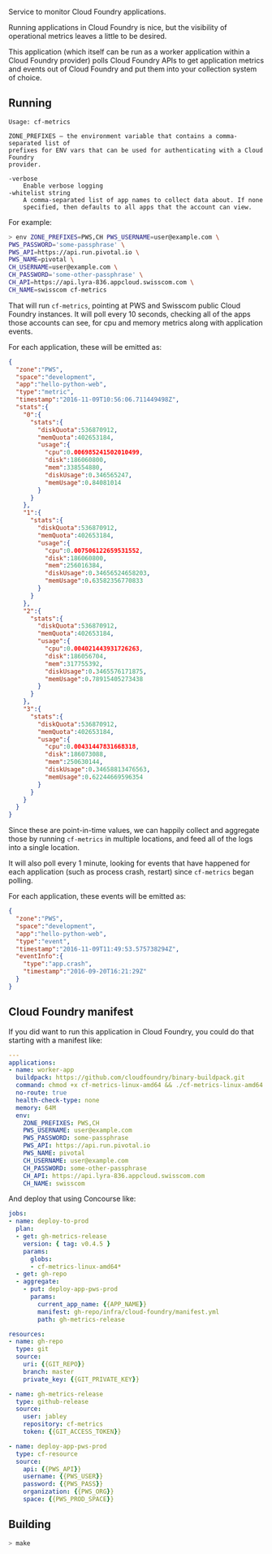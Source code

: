 Service to monitor Cloud Foundry applications.

Running applications in Cloud Foundry is nice, but the visibility of operational
metrics leaves a little to be desired.

This application (which itself can be run as a worker application within a Cloud
Foundry provider) polls Cloud Foundry APIs to get application metrics and events
out of Cloud Foundry and put them into your collection system of choice.

## Running

```
Usage: cf-metrics

ZONE_PREFIXES – the environment variable that contains a comma-separated list of
prefixes for ENV vars that can be used for authenticating with a Cloud Foundry
provider.

-verbose
    Enable verbose logging
-whitelist string
    A comma-separated list of app names to collect data about. If none
    specified, then defaults to all apps that the account can view.
```

For example:

```sh
> env ZONE_PREFIXES=PWS,CH PWS_USERNAME=user@example.com \
PWS_PASSWORD='some-passphrase' \
PWS_API=https://api.run.pivotal.io \
PWS_NAME=pivotal \
CH_USERNAME=user@example.com \
CH_PASSWORD='some-other-passphrase' \
CH_API=https://api.lyra-836.appcloud.swisscom.com \
CH_NAME=swisscom cf-metrics
```

That will run `cf-metrics`, pointing at PWS and Swisscom public Cloud Foundry
instances. It will poll every 10 seconds, checking all of the apps those
accounts can see, for cpu and memory metrics along with application events.

For each application, these will be emitted as:

```json
{
  "zone":"PWS",
  "space":"development",
  "app":"hello-python-web",
  "type":"metric",
  "timestamp":"2016-11-09T10:56:06.711449498Z",
  "stats":{
    "0":{
      "stats":{
        "diskQuota":536870912,
        "memQuota":402653184,
        "usage":{
          "cpu":0.006985241502010499,
          "disk":186060800,
          "mem":338554880,
          "diskUsage":0.346565247,
          "memUsage":0.84081014
        }
      }
    },
    "1":{
      "stats":{
        "diskQuota":536870912,
        "memQuota":402653184,
        "usage":{
          "cpu":0.007506122659531552,
          "disk":186060800,
          "mem":256016384,
          "diskUsage":0.34656524658203,
          "memUsage":0.63582356770833
        }
      }
    },
    "2":{
      "stats":{
        "diskQuota":536870912,
        "memQuota":402653184,
        "usage":{
          "cpu":0.004021443931726263,
          "disk":186056704,
          "mem":317755392,
          "diskUsage":0.3465576171875,
          "memUsage":0.78915405273438
        }
      }
    },
    "3":{
      "stats":{
        "diskQuota":536870912,
        "memQuota":402653184,
        "usage":{
          "cpu":0.00431447831668318,
          "disk":186073088,
          "mem":250630144,
          "diskUsage":0.34658813476563,
          "memUsage":0.62244669596354
        }
      }
    }
  }
}
```

Since these are point-in-time values, we can happily collect and aggregate
those by running `cf-metrics` in multiple locations, and feed all of the logs
into a single location.

It will also poll every 1 minute, looking for events that have happened for each
application (such as process crash, restart) since `cf-metrics` began polling.

For each application, these events will be emitted as:

```json
{
  "zone":"PWS",
  "space":"development",
  "app":"hello-python-web",
  "type":"event",
  "timestamp":"2016-11-09T11:49:53.575738294Z",
  "eventInfo":{
    "type":"app.crash",
    "timestamp":"2016-09-20T16:21:29Z"
  }
}
```

## Cloud Foundry manifest

If you did want to run this application in Cloud Foundry, you could do that
starting with a manifest like:

```yml
---
applications:
- name: worker-app
  buildpack: https://github.com/cloudfoundry/binary-buildpack.git
  command: chmod +x cf-metrics-linux-amd64 && ./cf-metrics-linux-amd64 -whitelist app1,app2 || ./cf-metrics-linux-amd64 -whitelist app1,app2
  no-route: true
  health-check-type: none
  memory: 64M
  env:
    ZONE_PREFIXES: PWS,CH
    PWS_USERNAME: user@example.com
    PWS_PASSWORD: some-passphrase
    PWS_API: https://api.run.pivotal.io
    PWS_NAME: pivotal
    CH_USERNAME: user@example.com
    CH_PASSWORD: some-other-passphrase
    CH_API: https://api.lyra-836.appcloud.swisscom.com
    CH_NAME: swisscom
```

And deploy that using Concourse like:

```yml
jobs:
- name: deploy-to-prod
  plan:
  - get: gh-metrics-release
    version: { tag: v0.4.5 }
    params:
      globs:
      - cf-metrics-linux-amd64*
  - get: gh-repo
  - aggregate:
    - put: deploy-app-pws-prod
      params:
        current_app_name: {{APP_NAME}}
        manifest: gh-repo/infra/cloud-foundry/manifest.yml
        path: gh-metrics-release

resources:
- name: gh-repo
  type: git
  source:
    uri: {{GIT_REPO}}
    branch: master
    private_key: {{GIT_PRIVATE_KEY}}

- name: gh-metrics-release
  type: github-release
  source:
    user: jabley
    repository: cf-metrics
    token: {{GIT_ACCESS_TOKEN}}

- name: deploy-app-pws-prod
  type: cf-resource
  source:
    api: {{PWS_API}}
    username: {{PWS_USER}}
    password: {{PWS_PASS}}
    organization: {{PWS_ORG}}
    space: {{PWS_PROD_SPACE}}
```

## Building

```sh
> make
```
